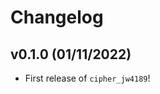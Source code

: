 # Changelog

<!--next-version-placeholder-->

## v0.1.0 (01/11/2022)

- First release of `cipher_jw4189`!